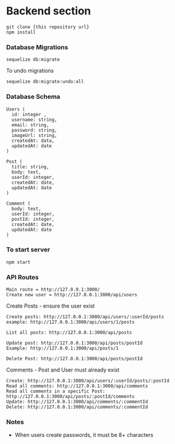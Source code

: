 # Backend section

```
git clone {this repository url}
npm install

```

### Database Migrations
```
sequelize db:migrate
```

To undo migrations
```
sequelize db:migrate:undo:all
```


### Database Schema
```
Users (
  id: integer ,
  username: string,
  email: string,
  password: string,
  imageUrl: string,
  createdAt: data,
  updatedAt: date
)

Post (
  title: string,
  body: text,
  userId: integer,
  createdAt: date,
  updatedAt: date
)

Comment (
  body: text,
  userId: integer,
  postId: integer,
  createdAt: date,
  updatedAt: date
)
```

### To start server
```
npm start
```

### API Routes
```
Main route = http://127.0.0.1:3000/
Create new user = http://127.0.0.1:3000/api/users
```

Create Posts - ensure the user exist
```
Create posts: http://127.0.0.1:3000/api/users/:userId/posts
example: http://127.0.0.1:3000/api/users/1/posts

List all posts: http://127.0.0.1:3000/api/posts

Update post: http://127.0.0.1:3000/api/posts/postId
Example: http://127.0.0.1:3000/api/posts/1

Delete Post: http://127.0.0.1:3000/api/posts/postId
```

Comments - Post and User must already exist
```
Create: http://127.0.0.1:3000/api/users/:userId/posts/:postId
Read all comments: http://127.0.0.1:3000/api/comments
Read all comments in a specific Post:  http://127.0.0.1:3000/api/posts/:postId/comments
Update: http://127.0.0.1:3000/api/comments/:commentId
Delete: http://127.0.0.1:3000/api/comments/:commentId
```

### Notes
- When users create passwords, it must be 8+ characters
